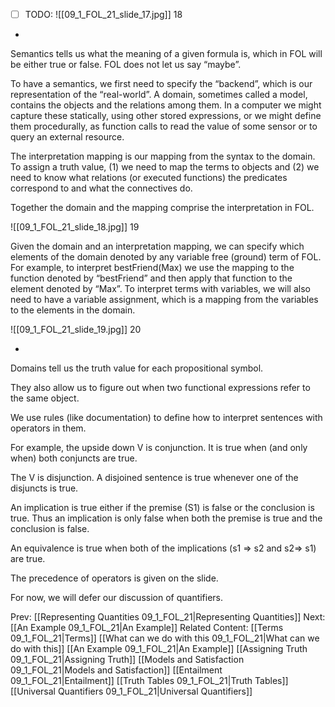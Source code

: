 ﻿- [ ] TODO:
![[09_1_FOL_21_slide_17.jpg]]
18

*
Semantics tells us what the meaning of a given formula is, which in FOL will be either true or false.  FOL does not let us say “maybe”.

To have a semantics, we first need to specify the “backend”, which is our representation of the “real-world”. A domain, sometimes called a model, contains the objects and the relations among them. In a computer we might capture these statically,  using other stored expressions, or we might define them procedurally, as function calls to read the value of some sensor or to query an external resource.

The interpretation mapping is our mapping from the syntax to the domain. To assign a truth value, (1) we  need to map the terms to objects and (2) we need to know what relations (or executed functions) the predicates correspond to and what the connectives do. 

Together the domain and the mapping comprise the interpretation in FOL.

![[09_1_FOL_21_slide_18.jpg]]
19

Given the domain and an interpretation mapping, we can specify which elements of the domain denoted by any variable free (ground) term of FOL.
For example, to interpret bestFriend(Max)  we use the mapping to the function denoted by “bestFriend” and then apply that function to the element denoted by “Max”.
To interpret terms with variables, we will also need to have a variable assignment, which is a mapping from the variables to the elements in the domain.

![[09_1_FOL_21_slide_19.jpg]]
20

*
Domains tell us the truth value for each propositional symbol.

They also allow us to figure out when two functional expressions refer to the same object.

We use rules (like documentation) to define how to interpret sentences with operators in them.

For example, the upside down V is conjunction.  It is true when (and only when) both conjuncts are true.

The V is disjunction. A disjoined sentence is true whenever one of the disjuncts is true.

An implication is true either if the premise (S1) is false or the conclusion is true. Thus an implication is only false when both the premise is true and the conclusion is false.

An equivalence is true when both of the implications (s1 => s2 and s2=> s1) are true.

The precedence of operators is given on the slide.

For now, we will defer our discussion of quantifiers.



Prev: [[Representing Quantities 09_1_FOL_21|Representing Quantities]]
Next: [[An Example 09_1_FOL_21|An Example]]
Related Content:
[[Terms 09_1_FOL_21|Terms]]
[[What can we do with this 09_1_FOL_21|What can we do with this]]
[[An Example 09_1_FOL_21|An Example]]
[[Assigning Truth 09_1_FOL_21|Assigning Truth]]
[[Models and Satisfaction 09_1_FOL_21|Models and Satisfaction]]
[[Entailment 09_1_FOL_21|Entailment]]
[[Truth Tables 09_1_FOL_21|Truth Tables]]
[[Universal Quantifiers 09_1_FOL_21|Universal Quantifiers]]